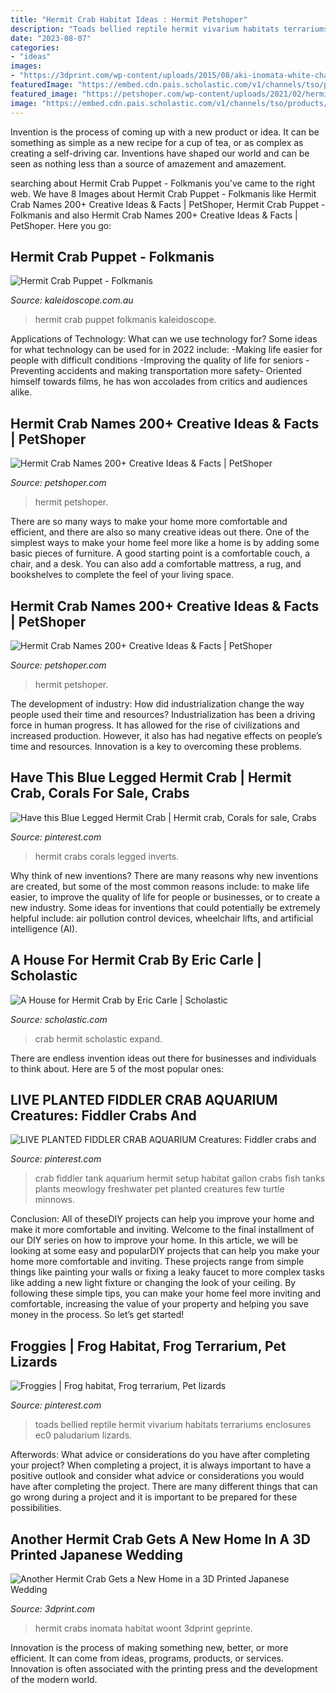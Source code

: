 ```yaml
---
title: "Hermit Crab Habitat Ideas : Hermit Petshoper"
description: "Toads bellied reptile hermit vivarium habitats terrariums enclosures ec0 paludarium lizards"
date: "2023-08-07"
categories:
- "ideas"
images:
- "https://3dprint.com/wp-content/uploads/2015/08/aki-inomata-white-chapel-hermit-crab-shelter-designboom-01.jpg"
featuredImage: "https://embed.cdn.pais.scholastic.com/v1/channels/tso/products/identifiers/isbn/9780689848940/primary/renditions/700?useMissingImage=true"
featured_image: "https://petshoper.com/wp-content/uploads/2021/02/hermit-crab-names-pin-696x1420.png"
image: "https://embed.cdn.pais.scholastic.com/v1/channels/tso/products/identifiers/isbn/9780689848940/primary/renditions/700?useMissingImage=true"
---
```



Invention is the process of coming up with a new product or idea. It can be something as simple as a new recipe for a cup of tea, or as complex as creating a self-driving car. Inventions have shaped our world and can be seen as nothing less than a source of amazement and amazement.

	

		
searching about Hermit Crab Puppet - Folkmanis you've came to the right web. We have 8 Images about Hermit Crab Puppet - Folkmanis like Hermit Crab Names 200+ Creative Ideas &amp; Facts | PetShoper, Hermit Crab Puppet - Folkmanis and also Hermit Crab Names 200+ Creative Ideas &amp; Facts | PetShoper. Here you go:
		
    
## Hermit Crab Puppet - Folkmanis

<img loading=lazy src="https://www.kaleidoscope.com.au/assets/alt_3/FM2867.jpg" onerror="this.onerror=null;this.src='https://tse2.mm.bing.net/th?id=OIP.dQb967l0BxOH2Kq_BOf9CAHaIF&amp;pid=15.1';" alt="Hermit Crab Puppet - Folkmanis">

_Source: kaleidoscope.com.au_

>hermit crab puppet folkmanis kaleidoscope. 

	

Applications of Technology: What can we use technology for?
Some ideas for what technology can be used for in 2022 include: 
-Making life easier for people with difficult conditions 
-Improving the quality of life for seniors 
-Preventing accidents and making transportation more safety- Oriented himself towards films, he has won accolades from critics and audiences alike.

    
## Hermit Crab Names 200+ Creative Ideas &amp; Facts | PetShoper

<img loading=lazy src="https://petshoper.com/wp-content/uploads/2021/02/hermit-crab-names-pin-502x1024.png" onerror="this.onerror=null;this.src='https://tse2.mm.bing.net/th?id=OIP.mqSl57m-hq-moN6_1Rt4lgHaPG&amp;pid=15.1';" alt="Hermit Crab Names 200+ Creative Ideas &amp; Facts | PetShoper">

_Source: petshoper.com_

>hermit petshoper. 

	

There are so many ways to make your home more comfortable and efficient, and there are also so many creative ideas out there. One of the simplest ways to make your home feel more like a home is by adding some basic pieces of furniture. A good starting point is a comfortable couch, a chair, and a desk. You can also add a comfortable mattress, a rug, and bookshelves to complete the feel of your living space.

    
## Hermit Crab Names 200+ Creative Ideas &amp; Facts | PetShoper

<img loading=lazy src="https://petshoper.com/wp-content/uploads/2021/02/hermit-crab-names-pin-696x1420.png" onerror="this.onerror=null;this.src='https://tse3.mm.bing.net/th?id=OIP.5XZYTZyQtsVaeRPlLpm9RQHaPH&amp;pid=15.1';" alt="Hermit Crab Names 200+ Creative Ideas &amp; Facts | PetShoper">

_Source: petshoper.com_

>hermit petshoper. 

	

The development of industry: How did industrialization change the way people used their time and resources?
Industrialization has been a driving force in human progress. It has allowed for the rise of civilizations and increased production. However, it also has had negative effects on people’s time and resources. Innovation is a key to overcoming these problems.

    
## Have This Blue Legged Hermit Crab | Hermit Crab, Corals For Sale, Crabs

<img loading=lazy src="https://i.pinimg.com/736x/67/24/57/6724576ef648d61a8a19d25ac2ac07a0--hermit-crabs-electric-blue.jpg" onerror="this.onerror=null;this.src='https://tse4.mm.bing.net/th?id=OIP.so4IRkSG18T4qo3bEV2abQHaEJ&amp;pid=15.1';" alt="Have this Blue Legged Hermit Crab | Hermit crab, Corals for sale, Crabs">

_Source: pinterest.com_

>hermit crabs corals legged inverts. 

	

Why think of new inventions?
There are many reasons why new inventions are created, but some of the most common reasons include: to make life easier, to improve the quality of life for people or businesses, or to create a new industry. Some ideas for inventions that could potentially be extremely helpful include: air pollution control devices, wheelchair lifts, and artificial intelligence (AI).

    
## A House For Hermit Crab By Eric Carle | Scholastic

<img loading=lazy src="https://embed.cdn.pais.scholastic.com/v1/channels/tso/products/identifiers/isbn/9780689848940/primary/renditions/700?useMissingImage=true" onerror="this.onerror=null;this.src='https://tse4.mm.bing.net/th?id=OIP.xJwumjRMh74Uq6qrdJibQwHaKG&amp;pid=15.1';" alt="A House for Hermit Crab by Eric Carle | Scholastic">

_Source: scholastic.com_

>crab hermit scholastic expand. 

	

There are endless invention ideas out there for businesses and individuals to think about. Here are 5 of the most popular ones:

    
## LIVE PLANTED FIDDLER CRAB AQUARIUM Creatures: Fiddler Crabs And

<img loading=lazy src="https://i.pinimg.com/originals/14/b9/d5/14b9d5ac6946b621071df8f3d5c695cf.jpg" onerror="this.onerror=null;this.src='https://tse2.mm.bing.net/th?id=OIP.JiDWiE3OqQUlwN_YFwyGEAHaFj&amp;pid=15.1';" alt="LIVE PLANTED FIDDLER CRAB AQUARIUM Creatures: Fiddler crabs and">

_Source: pinterest.com_

>crab fiddler tank aquarium hermit setup habitat gallon crabs fish tanks plants meowlogy freshwater pet planted creatures few turtle minnows. 

	

Conclusion: All of theseDIY projects can help you improve your home and make it more comfortable and inviting.
Welcome to the final installment of our DIY series on how to improve your home. In this article, we will be looking at some easy and popularDIY projects that can help you make your home more comfortable and inviting. These projects range from simple things like painting your walls or fixing a leaky faucet to more complex tasks like adding a new light fixture or changing the look of your ceiling. By following these simple tips, you can make your home feel more inviting and comfortable, increasing the value of your property and helping you save money in the process. So let’s get started!

    
## Froggies | Frog Habitat, Frog Terrarium, Pet Lizards

<img loading=lazy src="http://media-cache-ec0.pinimg.com/640x/4c/b8/b7/4cb8b760eca2cf68765965e26499d615.jpg" onerror="this.onerror=null;this.src='https://tse1.mm.bing.net/th?id=OIP.bnk1omcb8bdlPijAMhMKWQHaFi&amp;pid=15.1';" alt="Froggies | Frog habitat, Frog terrarium, Pet lizards">

_Source: pinterest.com_

>toads bellied reptile hermit vivarium habitats terrariums enclosures ec0 paludarium lizards. 

	

Afterwords: What advice or considerations do you have after completing your project?
When completing a project, it is always important to have a positive outlook and consider what advice or considerations you would have after completing the project. There are many different things that can go wrong during a project and it is important to be prepared for these possibilities.

    
## Another Hermit Crab Gets A New Home In A 3D Printed Japanese Wedding

<img loading=lazy src="https://3dprint.com/wp-content/uploads/2015/08/aki-inomata-white-chapel-hermit-crab-shelter-designboom-01.jpg" onerror="this.onerror=null;this.src='https://tse3.mm.bing.net/th?id=OIP.-myax85YBz1m7FIfxsOamgHaFI&amp;pid=15.1';" alt="Another Hermit Crab Gets a New Home in a 3D Printed Japanese Wedding">

_Source: 3dprint.com_

>hermit crabs inomata habitat woont 3dprint geprinte. 

	

Innovation is the process of making something new, better, or more efficient. It can come from ideas, programs, products, or services. Innovation is often associated with the printing press and the development of the modern world.

